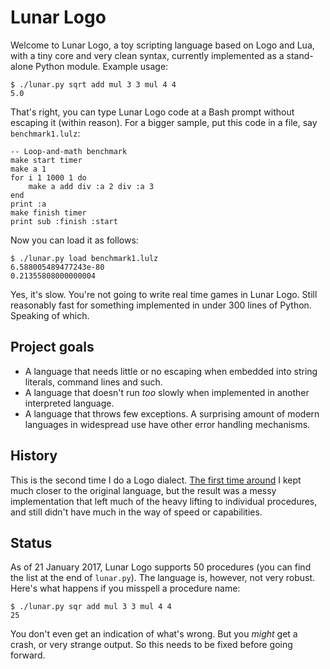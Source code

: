 Lunar Logo
==========


Welcome to Lunar Logo, a toy scripting language based on Logo and Lua, with a tiny core and very clean syntax, currently implemented as a stand-alone Python module. Example usage:

	$ ./lunar.py sqrt add mul 3 3 mul 4 4
	5.0

That's right, you can type Lunar Logo code at a Bash prompt without escaping it (within reason). For a bigger sample, put this code in a file, say `benchmark1.lulz`:

	-- Loop-and-math benchmark
	make start timer
	make a 1
	for i 1 1000 1 do
		make a add div :a 2 div :a 3
	end
	print :a
	make finish timer
	print sub :finish :start

Now you can load it as follows:

	$ ./lunar.py load benchmark1.lulz
	6.588005489477243e-80
	0.21355808000000004

Yes, it's slow. You're not going to write real time games in Lunar Logo. Still reasonably fast for something implemented in under 300 lines of Python. Speaking of which.

Project goals
-------------

- A language that needs little or no escaping when embedded into string literals, command lines and such.
- A language that doesn't run *too* slowly when implemented in another interpreted language.
- A language that throws few exceptions. A surprising amount of modern languages in widespread use have other error handling mechanisms.

History
-------

This is the second time I do a Logo dialect. [The first time around][ll] I kept much closer to the original language, but the result was a messy implementation that left much of the heavy lifting to individual procedures, and still didn't have much in the way of speed or capabilities.

[ll]: http://felixplesoianu.github.io/little-logo/

Status
------

As of 21 January 2017, Lunar Logo supports 50 procedures (you can find the list at the end of `lunar.py`). The language is, however, not very robust. Here's what happens if you misspell a procedure name:

	$ ./lunar.py sqr add mul 3 3 mul 4 4
	25

You don't even get an indication of what's wrong. But you *might* get a crash, or very strange output. So this needs to be fixed before going forward.
